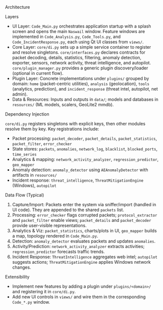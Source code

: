 Architecture

Layers

- UI Layer: `Code_Main.py` orchestrates application startup with a splash screen and opens the main `Naswail` window. Feature windows are implemented in `Code_Analysis.py`, `Code_Tools.py`, and `Code_IncidentResponse.py`, each using Qt UI classes from `views/`.
- Core Layer: `core/di.py` sets up a simple service container to register and resolve singletons. `core/interfaces.py` declares contracts for packet decoding, details, statistics, filtering, anomaly detection, exporter, sensors, network activity, threat intelligence, and autopilot. `core/plugin_manager.py` provides a generic plugin discovery/loader (optional in current flow).
- Plugin Layer: Concrete implementations under `plugins/` grouped by domain: `home` (packet-centric utilities), `analysis` (geolocation), `tools` (analytics, prediction), and `incident_response` (threat intel, autopilot, net admin).
- Data & Resources: Inputs and outputs in `data/`; models and databases in `resources/` (ML models, scalers, GeoLite2 mmdb).

Dependency Injection

`core/di.py` registers singletons with explicit keys, then other modules resolve them by key. Key registrations include:

- Packet processing: `packet_decoder`, `packet_details`, `packet_statistics`, `packet_filter`, `error_checker`
- State stores: `packets`, `anomalies`, `network_log`, `blacklist`, `blocked_ports`, `time_series`
- Analytics & mapping: `network_activity_analyzer`, `regression_predictor`, `geo_mapper`
- Anomaly detection: `anomaly_detector` using `AEAnomalyDetector` with artifacts in `resources/`
- Incident response: `threat_intelligence`, `ThreatMitigationEngine` (Windows), `autopilot`

Data Flow (Typical)

1) Capture/Import: Packets enter the system via sniffer/import (handled in UI code). They are appended to the shared `packets` list.
2) Processing: `error_checker` flags corrupted packets; `protocol_extractor` and `packet_filter` enable views; `packet_details` and `packet_decoder` provide user-visible representations.
3) Analytics & Viz: `packet_statistics`, charts/plots in UI, `geo_mapper` builds a map, topology rendered in `Code_Main.py`.
4) Detection: `anomaly_detector` evaluates packets and updates `anomalies`.
5) Activity/Prediction: `network_activity_analyzer` extracts activities; `regression_predictor` forecasts traffic trends.
6) Incident Response: `ThreatIntelligence` aggregates web intel; `autopilot` suggests actions; `ThreatMitigationEngine` applies Windows network changes.

Extensibility

- Implement new features by adding a plugin under `plugins/<domain>/` and registering it in `core/di.py`.
- Add new UI controls in `views/` and wire them in the corresponding `Code_*.py` window.


